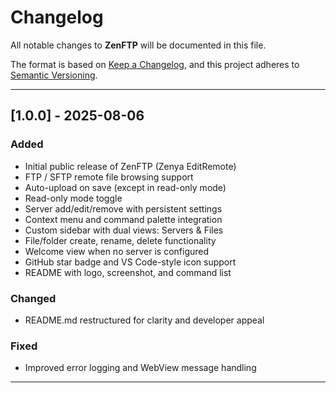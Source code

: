# Changelog

All notable changes to **ZenFTP** will be documented in this file.

The format is based on [Keep a Changelog](https://keepachangelog.com/en/1.0.0/),
and this project adheres to [Semantic Versioning](https://semver.org/).

---

## [1.0.0] - 2025-08-06

### Added
- Initial public release of ZenFTP (Zenya EditRemote)
- FTP / SFTP remote file browsing support
- Auto-upload on save (except in read-only mode)
- Read-only mode toggle
- Server add/edit/remove with persistent settings
- Context menu and command palette integration
- Custom sidebar with dual views: Servers & Files
- File/folder create, rename, delete functionality
- Welcome view when no server is configured
- GitHub star badge and VS Code-style icon support
- README with logo, screenshot, and command list

### Changed
- README.md restructured for clarity and developer appeal

### Fixed
- Improved error logging and WebView message handling

---

